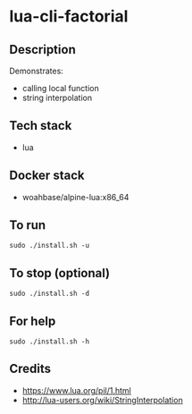 # lua-cli-factorial

## Description
Demonstrates:
- calling local function
- string interpolation

## Tech stack
- lua

## Docker stack
- woahbase/alpine-lua:x86_64

## To run
`sudo ./install.sh -u`

## To stop (optional)
`sudo ./install.sh -d`

## For help
`sudo ./install.sh -h`

## Credits
- https://www.lua.org/pil/1.html
- http://lua-users.org/wiki/StringInterpolation
